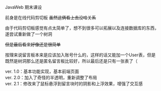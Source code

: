 JavaWeb 期末课设    

前身是在线代码剪切板 ~~虽然这俩看上去没啥关系~~

由于代码剪切板感觉有点太简单了，想不到很多可以拓展以及连接数据库的东西，遂尝试重新做了一个树洞  

~~但是最后看来好像还是很简单~~

按理来说留言板本来是应该加入账号什么的，这样的话又能加一个User表，但是既然是树洞那么还是匿名留言板比较好，所以最后还是只有一张表了（

ver. 1.0：基本功能实现，基本前端页面  
ver. 2.0：加入了奇怪的半透明，重新调整了布局  
ver. 2.1：修改来了鼠标悬浮到留言块时的阴影和上浮效果，增强了交互感
